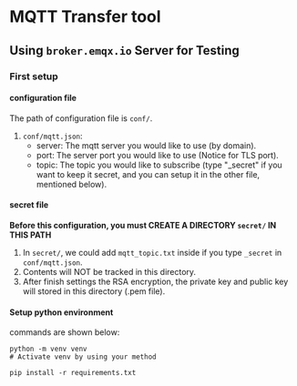 # MQTT Transfer tool
## Using `broker.emqx.io` Server for Testing

### First setup
#### configuration file
The path of configuration file is `conf/`.
1. `conf/mqtt.json`:
   * server: The mqtt server you would like to use (by domain).
   * port: The server port you would like to use (Notice for TLS port).
   * topic: The topic you would like to subscribe (type "_secret" if you want to keep it secret, and you can setup it in the other file, mentioned below).

#### secret file
**Before this configuration, you must CREATE A DIRECTORY `secret/` IN THIS PATH**
1. In `secret/`, we could add `mqtt_topic.txt` inside if you type `_secret` in `conf/mqtt.json`.
2. Contents will NOT be tracked in this directory.
3. After finish settings the RSA encryption, the private key and public key will stored in this directory (.pem file).

#### Setup python environment
commands are shown below:
```shell
python -m venv venv
# Activate venv by using your method

pip install -r requirements.txt
```